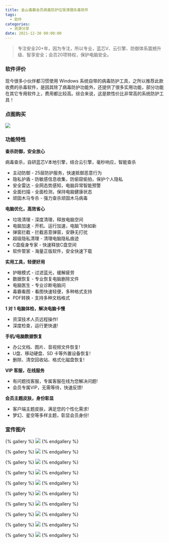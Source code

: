 ```yaml
---
title: 金山毒霸会员病毒防护垃圾清理杀毒软件
tags:
  - 软件
categories:
  - 资源分享
date: 2021-12-30 00:00:00
---
```


> 专注安全20+年，因为专注，所以专业，蓝芯V、云引擎、防御体系震撼升级、智享安全；会员20项特权，保护电脑安全。

<!-- more -->

### 软件评价

现今很多小伙伴都习惯使用 Windows 系统自带的病毒防护工具，之所以推荐此款收费的杀毒软件，是因其除了病毒防护功能外，还提供了很多实用功能，部分功能在其它专用软件上，费用都比较高。综合来说，这是款性价比非常高的系统防护工具！

### 点图购买

[![](https://cdn.dusays.com/2021/12/418-1.png/1)](https://r-g.io/9cswRv)

### 功能特性

**查杀防御，安全放心**

病毒查杀，自研蓝芯V本地引擎，结合云引擎，毫秒响应，智能查杀

* 主动防御 - 25层防护服务，快速抵御恶意行为
* 隐私护盾 - 防敏感信息收集，防偷窥偷拍，保护个人隐私
* 安全雷达 - 全网态势感知，电脑异常智能预警
* 全面扫描 - 全面检测，保持电脑健康状态
* 顽固木马专杀 - 强力查杀顽固木马病毒

**电脑优化，高效省心**

* 垃圾清理 - 深度清理，释放电脑空间
* 电脑加速 - 开机、运行加速，电脑飞快如新
* 弹窗拦截 - 拦截恶意弹窗，安静无打扰
* 超级隐私清理 - 清理电脑隐私痕迹
* C盘瘦身专家 - 快速释放C盘空间
* 软件管家 - 海量正版软件，安全快速下载

**实用工具，轻便好用**

* 护眼模式 - 过滤蓝光，缓解疲劳
* 数据恢复 - 专业恢复电脑删除文件
* 电脑医生 - 专业诊断电脑问
* 毒霸看图 - 看图快速轻便，多种格式支持
* PDF转换 - 支持多种文档格式

**1 对 1 电脑体检，解决电脑卡慢**

* 资深技术人员远程操作!
* 深度检查，运行更快速!

**手机/电脑数据恢复**

* 办公文档、图片、音视频文件恢复!
* U盘、移动硬盘、SD 卡等外置设备恢复!
* 删除、清空回收站、格式化磁盘恢复!

**VIP 客服，在线服务**

* 有问题找客服，专属客服在线为您解决问题!
* 会员专属VIP，无需等待，快速反馈!

**会员主题皮肤，身份彰显**

* 客户端主题皮肤，满足您的个性化需求!
* 梦幻、星空等多样主题，彰显会员身份!

### 宣传图片

{% gallery %}
![](https://cdn.dusays.com/2021/12/418-2.png/1)
{% endgallery %}

{% gallery %}
![](https://cdn.dusays.com/2021/12/418-3.png/1)
{% endgallery %}

{% gallery %}
![](https://cdn.dusays.com/2021/12/418-4.png/1)
{% endgallery %}

{% gallery %}
![](https://cdn.dusays.com/2021/12/418-5.png/1)
{% endgallery %}

{% gallery %}
![](https://cdn.dusays.com/2021/12/418-6.png/1)
{% endgallery %}

{% gallery %}
![](https://cdn.dusays.com/2021/12/418-7.png/1)
{% endgallery %}

{% gallery %}
![](https://cdn.dusays.com/2021/12/418-8.png/1)
{% endgallery %}

{% gallery %}
![](https://cdn.dusays.com/2021/12/418-9.png/1)
{% endgallery %}

{% gallery %}
![](https://cdn.dusays.com/2021/12/418-10.png/1)
{% endgallery %}

{% gallery %}
![](https://cdn.dusays.com/2021/12/418-11.png/1)
{% endgallery %}
